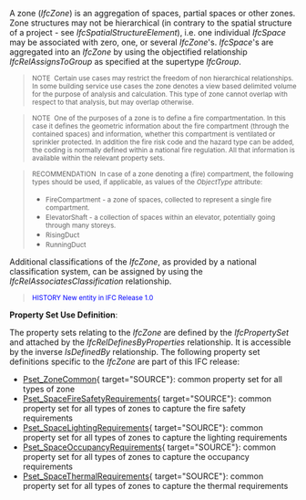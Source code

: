 ﻿A zone (_IfcZone_) is an aggregation of spaces, partial spaces or other zones. Zone structures may not be hierarchical (in contrary to the spatial structure of a project - see _IfcSpatialStructureElement_), i.e. one individual _IfcSpace_ may be associated with zero, one, or several _IfcZone_'s. _IfcSpace_'s are aggregated into an _IfcZone_ by using the objectified relationship _IfcRelAssignsToGroup_ as specified at the supertype _IfcGroup_.

> <small>NOTE  Certain use cases may restrict the freedom
        of non hierarchical relationships. In some building
        service use cases the zone denotes a view based delimited
        volume for the purpose of analysis and calculation. This
        type of zone cannot overlap with respect to that
        analysis, but may overlap otherwise.</small>

> <small>NOTE  One of the purposes of a zone is to
        define a fire compartmentation. In this case it defines
        the geometric information about the fire compartment
        (through the contained spaces) and information, whether
        this compartment is ventilated or sprinkler protected. In
        addition the fire risk code and the hazard type can be
        added, the coding is normally defined within a national
        fire regulation. All that information is available within
        the relevant property sets.</small>

> <small>RECOMMENDATION  In case of a zone
        denoting a (fire) compartment, the following types should
        be used, if applicable, as values of the
        <i>ObjectType</i> attribute:</small><ul>
        <li>
          <small>FireCompartment - a zone of spaces,
          collected to represent a single fire
          compartment.</small>
        </li>
        <li>
          <small>ElevatorShaft - a collection of spaces
          within an elevator, potentially going through many
          storeys.</small>
        </li>
        <li>
          <small>RisingDuct</small>
        </li>
        <li>
          <small>RunningDuct</small>
        </li>
      </ul>

Additional classifications of the _IfcZone_, as provided by a national classification system, can be assigned by using the _IfcRelAssociatesClassification_ relationship.

> <small><font color="#0000FF">HISTORY New entity in IFC
        Release 1.0</font></small>

****Property Set Use Definition****:

The property sets relating to the _IfcZone_ are defined by the _IfcPropertySet_ and attached by the _IfcRelDefinesByProperties_ relationship. It is accessible by the inverse _IsDefinedBy_ relationship. The following property set definitions specific to the _IfcZone_ are part of this IFC release:

*  [Pset_ZoneCommon](../../psd/IfcProductExtension/Pset_ZoneCommon.xml){ target="SOURCE"}: common property set for all types of zone 
*  [Pset_SpaceFireSafetyRequirements](../../psd/IfcProductExtension/Pset_SpaceFireSafetyRequirements.xml){ target="SOURCE"}: common property set for all types of zones to capture the fire safety requirements 
*  [Pset_SpaceLightingRequirements](../../psd/IfcProductExtension/Pset_SpaceLightingRequirements.xml){ target="SOURCE"}: common property set for all types of zones to capture the lighting requirements 
*  [Pset_SpaceOccupancyRequirements](../../psd/IfcProductExtension/Pset_SpaceOccupancyRequirements.xml){ target="SOURCE"}: common property set for all types of zones to capture the occupancy requirements 
*  [Pset_SpaceThermalRequirements](../../psd/IfcProductExtension/Pset_SpaceThermalRequirements.xml){ target="SOURCE"}: common property set for all types of zones to capture the thermal requirements
